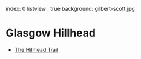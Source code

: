 index: 0
listview : true
background: gilbert-scott.jpg

# Glasgow Hillhead

* [The Hillhead Trail](tour:hillhead-trail)
